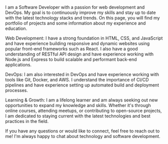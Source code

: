 I am a Software Developer with a passion for web development and DevOps. My goal is to continuously improve my skills and stay up to date with the latest technology stacks and trends. On this page, you will find my portfolio of projects and some information about my experience and education.

Web Development:
I have a strong foundation in HTML, CSS, and JavaScript and have experience building responsive and dynamic websites using popular front-end frameworks such as React. I also have a good understanding of RESTful API design and have experience working with Node.js and Express to build scalable and performant back-end applications.

DevOps:
I am also interested in DevOps and have experience working with tools like Git, Docker, and AWS. I understand the importance of CI/CD pipelines and have experience setting up automated build and deployment processes.

Learning & Growth:
I am a lifelong learner and am always seeking out new opportunities to expand my knowledge and skills. Whether it's through online courses, attending meetups, or contributing to open-source projects, I am dedicated to staying current with the latest technologies and best practices in the field. 

If you have any questions or would like to connect, feel free to reach out to me! I'm always happy to chat about technology and software development.
